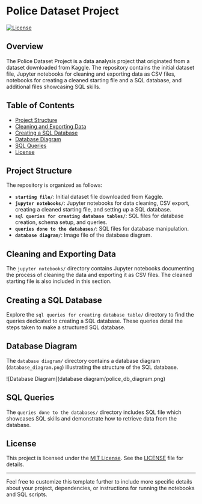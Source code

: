 # Police Dataset Project

[![License](https://img.shields.io/badge/License-MIT-blue.svg)](LICENSE)

## Overview

The Police Dataset Project is a data analysis project that originated from a dataset downloaded from Kaggle. The repository contains the initial dataset file, Jupyter notebooks for cleaning and exporting data as CSV files, notebooks for creating a cleaned starting file and a SQL database, and additional files showcasing SQL skills.

## Table of Contents

- [Project Structure](#project-structure)
- [Cleaning and Exporting Data](#cleaning-and-exporting-data)
- [Creating a SQL Database](#creating-a-sql-database)
- [Database Diagram](#database-diagram)
- [SQL Queries](#sql-queries)
- [License](#license)

## Project Structure

The repository is organized as follows:

- **`starting file/`**: Initial dataset file downloaded from Kaggle.
- **`jupyter notebooks/`**: Jupyter notebooks for data cleaning, CSV export, creating a cleaned starting file, and setting up a SQL database.
- **`sql queries for creating database tables/`**: SQL files for database creation, schema setup, and queries.
- **`queries done to the databases/`**: SQL files for database manipulation.
- **`database diagram/`**: Image file of the database diagram.

## Cleaning and Exporting Data

The `jupyter notebooks/` directory contains Jupyter notebooks documenting the process of cleaning the data and exporting it as CSV files. The cleaned starting file is also included in this section.

## Creating a SQL Database

Explore the `sql queries for creating database table/` directory to find the queries dedicated to creating a SQL database. These queries detail the steps taken to make a structured SQL database.

## Database Diagram

The `database diagram/` directory contains a database diagram (`database_diagram.png`) illustrating the structure of the SQL database.

![Database Diagram](database diagram/police_db_diagram.png)

## SQL Queries

The `queries done to the databases/` directory includes SQL file which showcases SQL skills and demonstrate how to retrieve data from the database.

## License

This project is licensed under the [MIT License](LICENSE). See the [LICENSE](LICENSE) file for details.

---

Feel free to customize this template further to include more specific details about your project, dependencies, or instructions for running the notebooks and SQL scripts.


